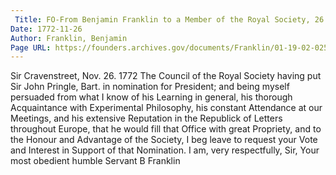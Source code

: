 ```yaml
---
 Title: FO-From Benjamin Franklin to a Member of the Royal Society, 26 November 1772
Date: 1772-11-26
Author: Franklin, Benjamin
Page URL: https://founders.archives.gov/documents/Franklin/01-19-02-0257
---
```


Sir
Cravenstreet, Nov. 26. 1772
The Council of the Royal Society having put Sir John Pringle, Bart. in nomination for President; and being myself persuaded from what I know of his Learning in general, his thorough Acquaintance with Experimental Philosophy, his constant Attendance at our Meetings, and his extensive Reputation in the Republick of Letters throughout Europe, that he would fill that Office with great Propriety, and to the Honour and Advantage of the Society, I beg leave to request your Vote and Interest in Support of that Nomination. I am, very respectfully, Sir, Your most obedient humble Servant
B Franklin

